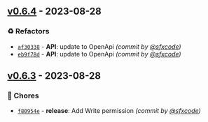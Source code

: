 
## [v0.6.4] - 2023-08-28
### :recycle: Refactors
- [`af30338`](https://github.com/sfxcode/nuxt-typesense/commit/af30338f7f0128bd5669beb17702b039b5434e83) - **API**: update to OpenApi *(commit by [@sfxcode](https://github.com/sfxcode))*
- [`eb9f78d`](https://github.com/sfxcode/nuxt-typesense/commit/eb9f78da73256938458e53f415ab1afae58de4e5) - **API**: update to OpenApi *(commit by [@sfxcode](https://github.com/sfxcode))*


## [v0.6.3] - 2023-08-28
### :wrench: Chores
- [`f80954e`](https://github.com/sfxcode/nuxt-typesense/commit/f80954e08f9aa299959a1c7e8fc8ba5d5f8d83b6) - **release**: Add Write permission *(commit by [@sfxcode](https://github.com/sfxcode))*


[v0.6.3]: https://github.com/sfxcode/nuxt-typesense/compare/v0.6.2...v0.6.3
[v0.6.4]: https://github.com/sfxcode/nuxt-typesense/compare/v0.6.3...v0.6.4